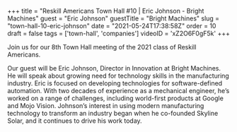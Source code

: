 +++
title = "Reskill Americans Town Hall #10 | Eric Johnson - Bright Machines"
guest = "Eric Johnson"
guestTitle = "Bright Machines"
slug = "town-hall-10-eric-johnson"
date = "2021-05-24T17:38:58Z"
order = 10
draft = false
tags = ['town-hall', 'companies']
videoID = 'xZ2O6F0gF5k'
+++

Join us for our 8th Town Hall meeting of the 2021 class of Reskill Americans.

Our guest will be Eric Johnson, Director in Innovation at Bright Machines.   He will speak about growing need for technology skills in the manufacturing industry.  Eric is focused on developing technologies for software-defined automation. With two decades of experience as a mechanical engineer, he’s worked on a range of challenges, including world-first products at Google and Mojo Vision. Johnson’s interest in using modern manufacturing technology to transform an industry began when he co-founded Skyline Solar, and it continues to drive his work today.
